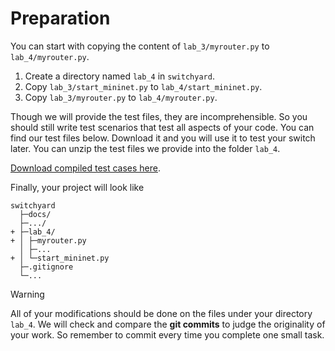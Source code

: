 # Preparation

You can start with copying the content of `lab_3/myrouter.py` to `lab_4/myrouter.py`.

1. Create a directory named `lab_4` in `switchyard`.
2. Copy `lab_3/start_mininet.py` to `lab_4/start_mininet.py`.
3. Copy `lab_3/myrouter.py` to `lab_4/myrouter.py`.

Though we will provide the test files, they are incomprehensible. So you should still write test scenarios that test all aspects of your code. You can find our test files below. Download it and you will use it to test your switch later. You can unzip the test files we provide into the folder `lab_4`.

[Download compiled test cases here](https://box.nju.edu.cn/d/123a70ac8ff34595b18f/).

Finally, your project will look like

```
switchyard
  ├─docs/
  ├─.../
+ ├─lab_4/
+ │ ├─myrouter.py
  │ ├─...
+ │ └─start_mininet.py
  ├─.gitignore
  └─...
```

> [!WARNING]
> All of your modifications should be done on the files under your directory `lab_4`. We will check and compare the **git commits** to judge the originality of your work. So remember to commit every time you complete one small task.

